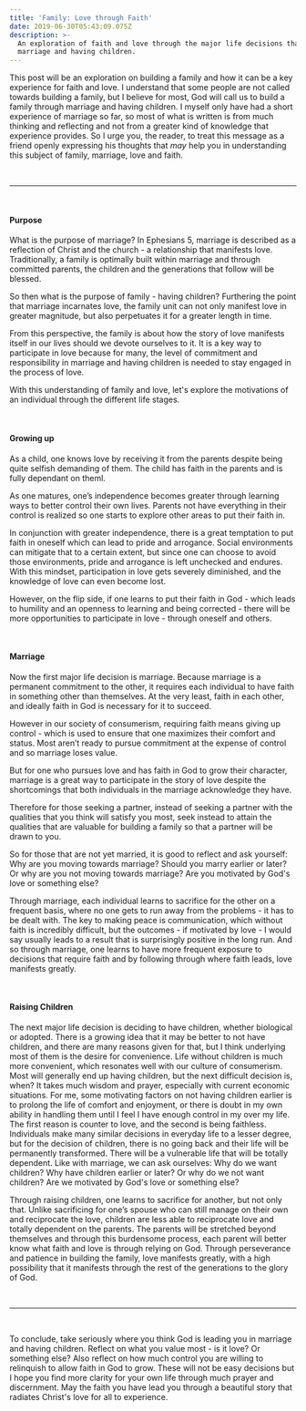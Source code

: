 ```yaml
---
title: 'Family: Love through Faith'
date: 2019-06-30T05:43:09.075Z
description: >-
  An exploration of faith and love through the major life decisions that is
  marriage and having children.
---
```

This post will be an exploration on building a family and how it can be a key experience for faith and love. I understand that some people are not called towards building a family, but I believe for most, God will call us to build a family through marriage and having children. I myself only have had a short experience of marriage so far, so most of what is written is from much thinking and reflecting and not from a greater kind of knowledge that experience provides. So I urge you, the reader, to treat this message as a friend openly expressing his thoughts that *may* help you in understanding this subject of family, marriage, love and faith.

<br>

---

<br>

#### Purpose

What is the purpose of marriage? In Ephesians 5, marriage is described as a reflection of Christ and the church - a relationship that manifests love. Traditionally, a family is optimally built within marriage and through committed parents, the children and the generations that follow will be blessed.

So then what is the purpose of family - having children? Furthering the point that marriage incarnates love, the family unit can not only manifest love in greater magnitude, but also perpetuates it for a greater length in time.

From this perspective, the family is about how the story of love manifests itself in our lives should we devote ourselves to it. It is a key way to participate in love because for many, the level of commitment and responsibility in marriage and having children is needed to stay engaged in the process of love.

With this understanding of family and love, let's explore the motivations of an individual through the different life stages.

<br>

#### Growing up

As a child, one knows love by receiving it from the parents despite being quite selfish demanding of them. The child has faith in the parents and is fully dependant on theml.

As one matures, one’s independence becomes greater through learning ways to better control  their own lives. Parents not have everything in their control is realized so one starts to explore other areas to put their faith in. 

In conjunction with greater independence, there is a great temptation to put faith in oneself which can lead to pride and arrogance. Social environments can mitigate that to a certain extent, but since one can choose to avoid those environments, pride and arrogance is left unchecked and endures. With this mindset, participation in love gets severely diminished, and the knowledge of love can even become lost.

However, on the flip side, if one learns to put their faith in God - which leads to humility and an openness to learning and being corrected - there will be more opportunities to participate in love - through oneself and others. 

<br>

#### Marriage

Now the first major life decision is marriage. Because marriage is a permanent commitment to the other, it requires each individual to have faith in something other than themselves. At the very least, faith in each other, and ideally faith in God is necessary for it to succeed. 

However in our society of consumerism, requiring faith means giving up control - which is used to ensure that one maximizes their comfort and status. Most aren’t ready to pursue commitment at the expense of control and so marriage loses value. 

But for one who pursues love and has faith in God to grow their character, marriage is a great way to participate in the story of love despite the shortcomings that both individuals in the marriage acknowledge they have. 

Therefore for those seeking a partner, instead of seeking a partner with the qualities that you think will satisfy you most, seek instead to attain the qualities that are valuable for building a family so that a partner will be drawn to you. 

So for those that are not yet married, it is good to reflect and ask yourself: Why are you moving towards marriage? Should you marry earlier or later? Or why are you not moving towards marriage? Are you motivated by God's love or something else?

Through marriage, each individual learns to sacrifice for the other on a frequent basis, where no one gets to run away from the problems - it has to be dealt with. The key to making peace is communication, which without faith is incredibly difficult, but the outcomes - if motivated by love - I would say usually leads to a result that is surprisingly positive in the long run. And so through marriage, one learns to have more frequent exposure to decisions that require faith and by following through where faith leads, love manifests greatly.

<br>

#### Raising Children

The next major life decision is deciding to have children, whether biological or adopted. There is a growing idea that it may be better to not have children, and there are many reasons given for that, but I think underlying most of them is the desire for convenience. Life without children is much more convenient, which resonates well with our culture of consumerism. Most will generally end up having children, but the next difficult decision is, when? It takes much wisdom and prayer, especially with current economic situations. For me, some motivating factors on not having children earlier is to prolong the life of comfort and enjoyment, or there is doubt in my own ability in handling them until I feel I have enough control in my over my life. The first reason is counter to love, and the second is being faithless. Individuals make many similar decisions in everyday life to a lesser degree, but for the decision of children, there is no going back and their life will be permanently transformed. There will be a vulnerable life that will be totally dependent. Like with marriage, we can ask ourselves: Why do we want children? Why have children earlier or later? Or why do we not want children? Are we motivated by God's love or something else? 

Through raising children, one learns to sacrifice for another, but not only that. Unlike sacrificing for one’s spouse who can still manage on their own and reciprocate the love, children are less able to reciprocate love and totally dependent on the parents. The parents will be stretched beyond themselves and through this burdensome process, each parent will better know what faith and love is through relying on God. Through perseverance and patience in building the family, love manifests greatly, with a high possibility that it manifests through the rest of the generations to the glory of God.

<br>

---

<br>

To conclude, take seriously where you think God is leading you in marriage and having children. Reflect on what you value most - is it love? Or something else? Also reflect on how much control you are willing to relinquish to allow faith in God to grow. These will not be easy decisions but I hope you find more clarity for your own life through much prayer and discernment. May the faith you have lead you through a beautiful story that radiates Christ's love for all to experience.

